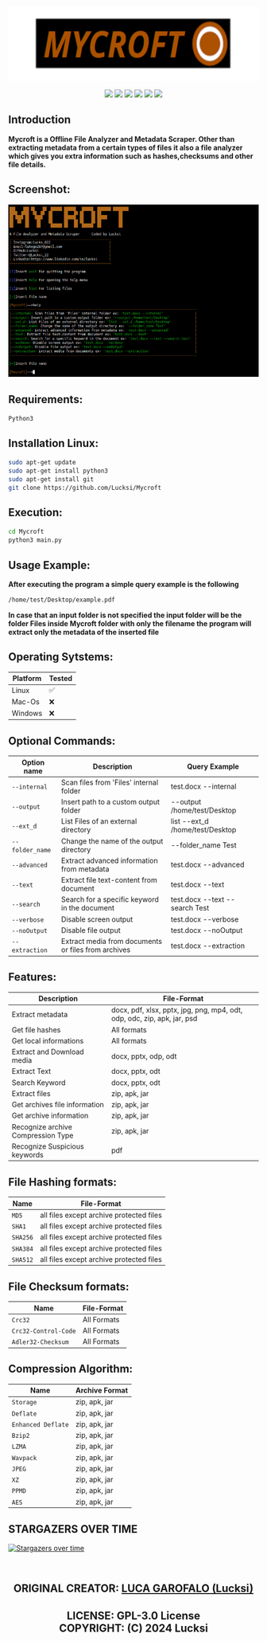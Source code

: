 <p align = "center">
<img src = "Logo/Banner.png"height = "150px" width="auto">
</p>

<p align = "center">
  <img src = "https://img.shields.io/github/stars/Lucksi/Mycroft">
  <img src = "https://img.shields.io/github/forks/Lucksi/Mycroft">
  <img src = "https://img.shields.io/badge/Maintained%3F-yes-green.svg">
  <img src = "https://img.shields.io/github/license/Lucksi/Mycroft">
  <img src = "https://img.shields.io/github/repo-size/Lucksi/Mycroft">
  <img src= "https://img.shields.io/github/languages/count/Lucksi/Mycroft">
</p>

## Introduction

**Mycroft is a Offline File Analyzer and Metadata Scraper. Other than extracting metadata from a certain types of files it also a file analyzer which gives you extra information such as hashes,checksums and other file details.**

## Screenshot:
<img src = "Screenshot/Screenshot.png" >

## Requirements:
```
Python3
```

## Installation Linux:
```bash
sudo apt-get update
sudo apt-get install python3
sudo apt-get install git
git clone https://github.com/Lucksi/Mycroft
```
## Execution:
```bash
cd Mycroft
python3 main.py
```
## Usage Example:

**After executing the program a simple query example is the following**
```bash 
/home/test/Desktop/example.pdf
```
**In case that an input folder is not specified the input folder will be the folder Files inside Mycroft folder with only the filename the program will extract only the metadata of the inserted file**

## Operating Sytstems:

| Platform | Tested |
| ------------- | ------------- |
| Linux  | ✅ |
| Mac-Os  | ❌ |
| Windows | ❌ |

## Optional Commands:

| Option name | Description | Query Example |
| ------------- | ------------- | -------------|
| `--internal`  | Scan files from 'Files' internal folder| test.docx --internal |
| `--output`  | Insert path to a custom output folder | --output /home/test/Desktop |
| `--ext_d`  | List Files of an external directory | list --ext_d /home/test/Desktop |
| `--folder_name`  | Change the name of the output directory | --folder_name Test |
| `--advanced`  | Extract advanced information from metadata | test.docx --advanced |
| `--text`  | Extract file text-content from document | test.docx --text |
| `--search`  | Search for a specific keyword in the document | test.docx --text --search Test |
| `--verbose`  | Disable screen output | test.docx --verbose
| `--noOutput`  | Disable file output | test.docx --noOutput
| `--extraction`  | Extract media from documents or files from archives| test.docx --extraction

## Features:

| Description | File-Format |
| ------------- | ------------- |
| Extract metadata  | docx, pdf, xlsx, pptx, jpg, png, mp4, odt, odp, odc, zip, apk, jar, psd|
| Get file hashes  | All formats |
| Get local informations  | All formats |
| Extract and Download media  | docx, pptx, odp, odt |
| Extract Text  | docx, pptx, odt |
| Search Keyword  | docx, pptx, odt |
| Extract files  | zip, apk, jar |
| Get archives file information  | zip, apk, jar |
| Get archive information  | zip, apk, jar |
| Recognize archive Compression Type  | zip, apk, jar |
| Recognize Suspicious keywords  | pdf |

## File Hashing formats:

| Name | File-Format |
| ------------- |  ------------- |
| `MD5`  | all files except archive protected files |
| `SHA1`  | all files except archive protected files |
| `SHA256`  | all files except archive protected files |
| `SHA384`  | all files except archive protected files |
| `SHA512`  | all files except archive protected files |

## File Checksum formats:

| Name | File-Format |
| ------------- |  ------------- |
| `Crc32`  | All Formats |
| `Crc32-Control-Code`  | All Formats  |
| `Adler32-Checksum`  | All Formats  |

## Compression Algorithm:

| Name | Archive Format |
| ------------- |  ------------- |
| `Storage`  | zip, apk, jar |
| `Deflate`  | zip, apk, jar |
| `Enhanced Deflate`  | zip, apk, jar |
| `Bzip2`  | zip, apk, jar |
| `LZMA`  | zip, apk, jar |
| `Wavpack`  | zip, apk, jar |
| `JPEG`  | zip, apk, jar |
| `XZ`  | zip, apk, jar |
| `PPMD`  | zip, apk, jar |
| `AES`  | zip, apk, jar |

## STARGAZERS OVER TIME 

[![Stargazers over time](https://starchart.cc/Lucksi/Mycroft.svg)](https://starchart.cc/Lucksi/Mycroft)

<br>

## <p align = center>  ORIGINAL CREATOR: <a href = "https://github.com/Lucksi">LUCA GAROFALO (Lucksi)</a></p>


## <p align = center>LICENSE: GPL-3.0 License <br>COPYRIGHT: (C) 2024 Lucksi  
